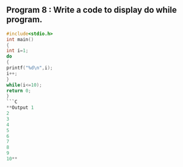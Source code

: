 ## Program 8 : Write a code to display  do while program.
```C
#include<stdio.h>
int main()
{
int i=1;
do
{
printf("%d\n",i);
i++;
}
while(i<=10);
return 0;
}
```C
**Output 1
2
3
4
5
6
7
8
9
10**

